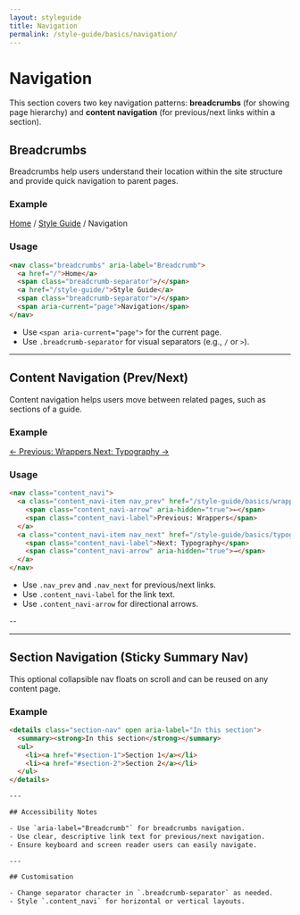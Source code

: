 ```yaml
---
layout: styleguide
title: Navigation
permalink: /style-guide/basics/navigation/
---
```


# Navigation

This section covers two key navigation patterns: **breadcrumbs** (for showing page hierarchy) and **content navigation** (for previous/next links within a section).

## Breadcrumbs

Breadcrumbs help users understand their location within the site structure and provide quick navigation to parent pages.

### Example

<nav class="breadcrumbs" aria-label="Breadcrumb">
  <a href="/">Home</a>
  <span class="breadcrumb-separator">/</span>
  <a href="/style-guide/">Style Guide</a>
  <span class="breadcrumb-separator">/</span>
  <span aria-current="page">Navigation</span>
</nav>

### Usage

```html
<nav class="breadcrumbs" aria-label="Breadcrumb">
  <a href="/">Home</a>
  <span class="breadcrumb-separator">/</span>
  <a href="/style-guide/">Style Guide</a>
  <span class="breadcrumb-separator">/</span>
  <span aria-current="page">Navigation</span>
</nav>
```

- Use `<span aria-current="page">` for the current page.
- Use `.breadcrumb-separator` for visual separators (e.g., `/` or `>`).

---

## Content Navigation (Prev/Next)

Content navigation helps users move between related pages, such as sections of a guide.

### Example

<nav class="content_navi">
  <a class="content_navi-item nav_prev" href="/style-guide/basics/wrappers/">
    <span class="content_navi-arrow" aria-hidden="true">←</span>
    <span class="content_navi-label">Previous: Wrappers</span>
  </a>
  <a class="content_navi-item nav_next" href="/style-guide/basics/typography/">
    <span class="content_navi-label">Next: Typography</span>
    <span class="content_navi-arrow" aria-hidden="true">→</span>
  </a>
</nav>

### Usage

```html
<nav class="content_navi">
  <a class="content_navi-item nav_prev" href="/style-guide/basics/wrappers/">
    <span class="content_navi-arrow" aria-hidden="true">←</span>
    <span class="content_navi-label">Previous: Wrappers</span>
  </a>
  <a class="content_navi-item nav_next" href="/style-guide/basics/typography/">
    <span class="content_navi-label">Next: Typography</span>
    <span class="content_navi-arrow" aria-hidden="true">→</span>
  </a>
</nav>
```

- Use `.nav_prev` and `.nav_next` for previous/next links.
- Use `.content_navi-label` for the link text.
- Use `.content_navi-arrow` for directional arrows.

--

---

## Section Navigation (Sticky Summary Nav)

This optional collapsible nav floats on scroll and can be reused on any content page.

### Example

```html
<details class="section-nav" open aria-label="In this section">
  <summary><strong>In this section</strong></summary>
  <ul>
    <li><a href="#section-1">Section 1</a></li>
    <li><a href="#section-2">Section 2</a></li>
  </ul>
</details>

---

## Accessibility Notes

- Use `aria-label="Breadcrumb"` for breadcrumbs navigation.
- Use clear, descriptive link text for previous/next navigation.
- Ensure keyboard and screen reader users can easily navigate.

---

## Customisation

- Change separator character in `.breadcrumb-separator` as needed.
- Style `.content_navi` for horizontal or vertical layouts.
